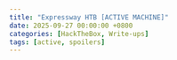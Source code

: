 ```yaml
---
title: "Expressway HTB [ACTIVE MACHINE]"
date: 2025-09-27 00:00:00 +0800    
categories: [HackTheBox, Write-ups]
tags: [active, spoilers]
---
```

